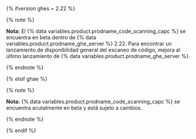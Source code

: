 {% ifversion ghes = 2.22 %}

{% note %}

**Nota:** El {% data variables.product.prodname_code_scanning_capc %} se encuentra en beta dentro de {% data variables.product.prodname_ghe_server %} 2.22. Para encontrar un lanzamiento de disponibilidad general del escaneo de código, mejora al último lanzamiento de {% data variables.product.prodname_ghe_server %}.

{% endnote %}

{% elsif ghae %}

{% note %}

**Nota:** {% data variables.product.prodname_code_scanning_capc %} se encuentra acutalmente en beta y está sujeto a cambios.

{% endnote %}

{% endif %}
